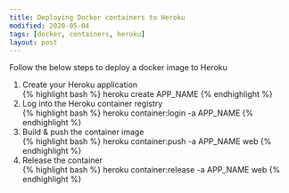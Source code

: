 ```yaml
---
title: Deploying Docker containers to Heroku
modified: 2020-05-04
tags: [docker, containers, heroku]
layout: post
---
```


Follow the below steps to deploy a docker image to Heroku

1. Create your Heroku application   
{% highlight bash %}
heroku create APP_NAME
{% endhighlight %}
2. Log into the Heroku container registry   
{% highlight bash %}
heroku container:login -a APP_NAME
{% endhighlight %}
3. Build & push the container image   
{% highlight bash %}
heroku container:push -a APP_NAME web
{% endhighlight %}
4. Release the container   
{% highlight bash %}
heroku container:release -a APP_NAME web
{% endhighlight %}
